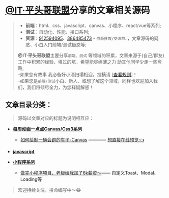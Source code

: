 
# [@IT·平头哥联盟](https://honeybadger8.github.io/blog/ "@IT·平头哥联盟")分享的文章相关源码

> + **前端**：html、css、javascript、canvas、小程序、react/vue等系列;
> + **测试**：自动化、性能、接口系列;
> + **资源**：[912594095](//shang.qq.com/wpa/qunwpa?idkey=265166274bca82709718a0ae1fa9c55d65dd3608ebc780f9e6ea41e2761f5ec2 "@IT·平头哥联盟")、[386485473](//shang.qq.com/wpa/qunwpa?idkey=48fd4aea92c67a6e2e6597409c795da4544b49c49730f83285a9546451bc896f "@IT·平头哥联盟") - `资源获取/交流群`、，文章源码的疑惑、小白入门前端/测试疑惑等;
>
> **@IT·平头哥联盟**主要分享`前端、测试` 等领域的积累，文章来源于(自己/群友)工作中积累的经验、填过的坑，希望能尽绵薄之力 助其他同学少走一些弯路;<br/>
> -如果您有故事 我必备好小酒扫塌相迎，投稿请 [[查看规则](https://honeybadger8.github.io/blog/#/other/rule  "查看规则")]！<br/>
> -如果您是`前端/测试`小白、新人、或想了解这个领域，同样也欢迎加入我们，我们将倾尽全力，为您释疑解惑！

## 文章目录分类：
> 源码以文章对应的标题为说明相互应：

+ **[每周动画一点点Canvas/Css3系列](./animation-series "Canvas/Css3动画系列 @IT·平头哥联盟-首席填坑官∙苏南")**

    + [如何绘制一辆会跑的车子-Canvas](./animation-series/canvas-bike.html "如何绘制一辆会跑的车子-Canvas @IT·平头哥联盟-首席填坑官∙苏南") ———— [想直接在线预览👈](https://codepen.io/meibin08/pen/xyXmNq "在线预览查看，请点击这里哦")

+ **[javascript](./applets "JS相关的文章源码")**
+ **[小程序系列](./applets "小程序相关的文章源码")**
    + [做完小程序项目、老板给我加了6k薪资～](./applets/applets-toast/README.md "做完小程序项目、老板给我加了6k薪资～ 首席填坑官∙苏南")—— 自定义Toast、Modal、Loading等

>欢迎持续关注，拼命编写中～😂
